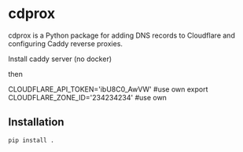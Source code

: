 # cdprox

cdprox is a Python package for adding DNS records to Cloudflare and configuring Caddy reverse proxies.

Install caddy server (no docker)

then 

CLOUDFLARE_API_TOKEN='ibU8C0_AwVW' #use own
export CLOUDFLARE_ZONE_ID='234234234' #use own


## Installation

```bash
pip install .
